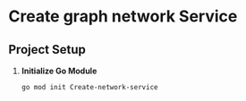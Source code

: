 # Create graph network Service

## Project Setup

1. **Initialize Go Module**

   ```bash
   go mod init Create-network-service

